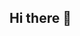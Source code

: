 ## Hi there 👋

<!--
**azusa707/azusa707** is a ✨ _special_ ✨ repository because its `README.md` (this file) appears on your GitHub profile.
<picture>
    <source media="(prefers-color-scheme: dark)" srcset="dist/github-snake-dark.svg" />
    <source media="(prefers-color-scheme: light)" srcset="dist/github-snake.svg" />
    <img alt="GitHub Snake" src="dist/github-snake.svg" />
</picture>

Here are some ideas to get you started:

- 🔭 I’m currently working on ...
- 🌱 I’m currently learning ...
- 👯 I’m looking to collaborate on ...
- 🤔 I’m looking for help with ...
- 💬 Ask me about ...
- 📫 How to reach me: ...
- 😄 Pronouns: ...
- ⚡ Fun fact: ...
-->
